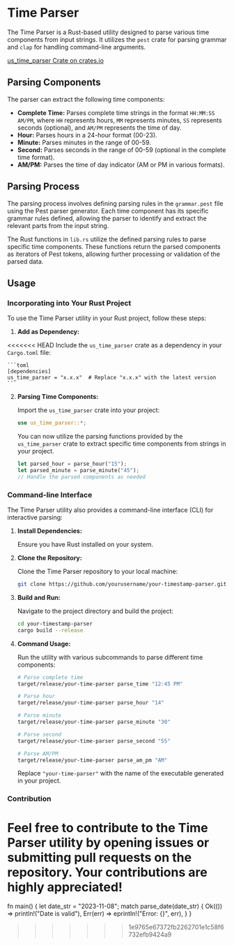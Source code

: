 # Time Parser

The Time Parser is a Rust-based utility designed to parse various time components from input strings. It utilizes the `pest` crate for parsing grammar and `clap` for handling command-line arguments.

[us_time_parser Crate on crates.io](https://crates.io/crates/us_time_parser)

## Parsing Components

The parser can extract the following time components:

- **Complete Time:** Parses complete time strings in the format `HH:MM:SS AM/PM`, where `HH` represents hours, `MM` represents minutes, `SS` represents seconds (optional), and `AM/PM` represents the time of day.
- **Hour:** Parses hours in a 24-hour format (00-23).
- **Minute:** Parses minutes in the range of 00-59.
- **Second:** Parses seconds in the range of 00-59 (optional in the complete time format).
- **AM/PM:** Parses the time of day indicator (AM or PM in various formats).

## Parsing Process

The parsing process involves defining parsing rules in the `grammar.pest` file using the Pest parser generator. Each time component has its specific grammar rules defined, allowing the parser to identify and extract the relevant parts from the input string.

The Rust functions in `lib.rs` utilize the defined parsing rules to parse specific time components. These functions return the parsed components as iterators of Pest tokens, allowing further processing or validation of the parsed data.

## Usage

### Incorporating into Your Rust Project

To use the Time Parser utility in your Rust project, follow these steps:

1. **Add as Dependency:**

<<<<<<< HEAD
    Include the `us_time_parser` crate as a dependency in your `Cargo.toml` file:

    ```toml
    [dependencies]
    us_time_parser = "x.x.x"  # Replace "x.x.x" with the latest version
    ```

2. **Parsing Time Components:**

    Import the `us_time_parser` crate into your project:

    ```rust
    use us_time_parser::*;
    ```

    You can now utilize the parsing functions provided by the `us_time_parser` crate to extract specific time components from strings in your project.

    ```rust
    let parsed_hour = parse_hour("15");
    let parsed_minute = parse_minute("45");
    // Handle the parsed components as needed
    ```

### Command-line Interface

The Time Parser utility also provides a command-line interface (CLI) for interactive parsing:

1. **Install Dependencies:**

    Ensure you have Rust installed on your system.

2. **Clone the Repository:**

    Clone the Time Parser repository to your local machine:

    ```bash
    git clone https://github.com/yourusername/your-timestamp-parser.git
    ```

3. **Build and Run:**

    Navigate to the project directory and build the project:

    ```bash
    cd your-timestamp-parser
    cargo build --release
    ```

4. **Command Usage:**

    Run the utility with various subcommands to parse different time components:

    ```bash
    # Parse complete time
    target/release/your-time-parser parse_time "12:45 PM"

    # Parse hour
    target/release/your-time-parser parse_hour "14"

    # Parse minute
    target/release/your-time-parser parse_minute "30"

    # Parse second
    target/release/your-time-parser parse_second "55"

    # Parse AM/PM
    target/release/your-time-parser parse_am_pm "AM"
    ```

    Replace `"your-time-parser"` with the name of the executable generated in your project.

### Contribution

Feel free to contribute to the Time Parser utility by opening issues or submitting pull requests on the repository. Your contributions are highly appreciated!
=======
fn main() {
    let date_str = "2023-11-08";
    match parse_date(date_str) {
        Ok(()) => println!("Date is valid"),
        Err(err) => eprintln!("Error: {}", err),
    }
}
>>>>>>> 1e9765e67372fb2262701e1c58f6732efb9424a9
